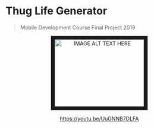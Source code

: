 # Thug Life Generator

> Mobile Development Course Final Project 2019

<p align="center">
<a href="https://youtu.be/UuGNNB7DLFA" target="_blank"><img src="http://img.youtube.com/vi/UuGNNB7DLFA/sddefault.jpg" 
alt="IMAGE ALT TEXT HERE" width="240" height="180" border="10" /></a>
</p>

<p align="center">
<a href="https://youtu.be/UuGNNB7DLFA" target="_blank">https://youtu.be/UuGNNB7DLFA</a>
</p>
